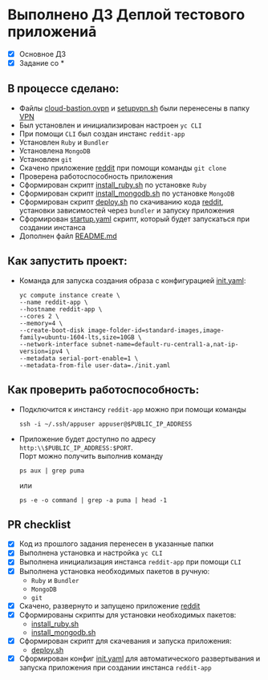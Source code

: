 # Выполнено ДЗ Деплой тестового приложениā
 - [x] Основное ДЗ
 - [x] Задание со *

## В процессе сделано:
 - Файлы [cloud-bastion.ovpn](../VPN/cloud-bastion.ovpn) и [setupvpn.sh](../VPN/setupvpn.sh) 
   были перенесены в папку [VPN](../VPN)
 - Был установлен и инициализирован настроен `yc CLI`
 - При помощи `CLI` был создан инстанс `reddit-app`
 - Установлен `Ruby` и `Bundler`
 - Установлена `MongoDB`
 - Установлен `git`
 - Скачено приложение [reddit](https://github.com/express42/reddit/tree/monolith) при помощи команды `git clone`
 - Проверена работоспособность приложения
 - Сформирован скрипт [install_ruby.sh](../install_ruby.sh) по установке `Ruby`
 - Сформирован скрипт [install_mongodb.sh](../install_mongodb.sh) по установке `MongoDB`
 - Сформирован скрипт [deploy.sh](../deploy.sh) по скачиванию кода [reddit](https://github.com/express42/reddit/tree/monolith), установки
   зависимостей через `bundler` и запуску приложения
 - Сформирован [startup.yaml](../init.yaml) скрипт, который будет запускаться при создании инстанса
 - Дополнен файл [README.md](../README.md)

## Как запустить проект:
- Команда для запуска создания образа с конфигурацией [init.yaml](../init.yaml):
  ```text
  yc compute instance create \
  --name reddit-app \
  --hostname reddit-app \
  --cores 2 \
  --memory=4 \
  --create-boot-disk image-folder-id=standard-images,image-family=ubuntu-1604-lts,size=10GB \
  --network-interface subnet-name=default-ru-central1-a,nat-ip-version=ipv4 \
  --metadata serial-port-enable=1 \
  --metadata-from-file user-data=./init.yaml
  ```

## Как проверить работоспособность:
- Подключится к инстансу `reddit-app` можно при помощи команды
  ```text
  ssh -i ~/.ssh/appuser appuser@$PUBLIC_IP_ADDRESS
  ```
- Приложение будет доступно по адресу `http:\\$PUBLIC_IP_ADDRESS:$PORT`.    
  Порт можно получить выполнив команду
  ```text
  ps aux | grep puma
  ```
  или
  ```text
  ps -e -o command | grep -a puma | head -1
  ```
  
## PR checklist
- [x] Код из прошлого задания перенесен в указанные папки
- [x] Выполнена установка и настройка `yc CLI`
- [x] Выполнена инициализация инстанса `reddit-app` при помощи `CLI`
- [x] Выполнена установка необходимых пакетов в ручную:
  - `Ruby` и `Bundler`
  - `MongoDB`
  - `git`
- [x] Скачено, развернуто и запущено приложение [reddit](https://github.com/express42/reddit/tree/monolith)
- [x] Сформированы скрипты для установки необходимых пакетов:
  - [install_ruby.sh](../install_ruby.sh)
  - [install_mongodb.sh](../install_mongodb.sh)
- [x] Сформирован скрипт для скачевания и запуска приложения:
  - [deploy.sh](../deploy.sh)
- [x] Сформирован конфиг [init.yaml](../init.yaml) для автоматического развертывания и запуска приложения при создании инстанса `reddit-app`
